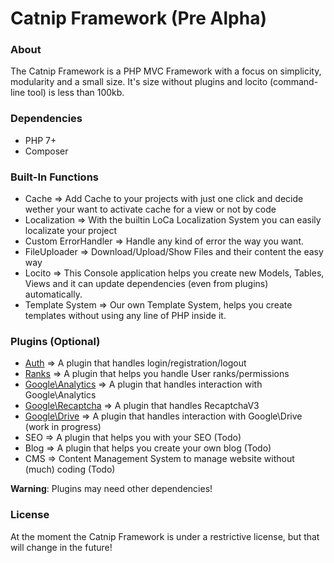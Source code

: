 # Catnip Framework (Pre Alpha)
 
### About
The Catnip Framework is a PHP MVC Framework with a focus on simplicity, modularity and a small size.
It's size without plugins and locito (command-line tool) is less than 100kb.

### Dependencies
* PHP 7+
* Composer

### Built-In Functions
* Cache => Add Cache to your projects with just one click and decide wether your want to activate cache for a view or not by code
* Localization => With the builtin LoCa Localization System you can easily localizate your project
* Custom ErrorHandler => Handle any kind of error the way you want.
* FileUploader => Download/Upload/Show Files and their content the easy way
* Locito => This Console application helps you create new Models, Tables, Views and it can update dependencies (even from plugins) automatically.
* Template System => Our own Template System, helps you create templates without using any line of PHP inside it.

### Plugins (Optional)
* [Auth](https://github.com/daredloco/catnip/tree/main/plugins/Auth) => A plugin that handles login/registration/logout
* [Ranks](https://github.com/daredloco/catnip/tree/main/plugins/Ranks) => A plugin that helps you handle User ranks/permissions
* [Google\Analytics](https://github.com/daredloco/catnip/tree/main/plugins/Google) => A plugin that handles interaction with Google\Analytics
* [Google\Recaptcha](https://github.com/daredloco/catnip/tree/main/plugins/Google) => A plugin that handles RecaptchaV3
* [Google\Drive](https://github.com/daredloco/catnip/tree/main/plugins/Google) => A plugin that handles interaction with Google\Drive (work in progress)
* SEO => A plugin that helps you with your SEO (Todo)
* Blog => A plugin that helps you create your own blog (Todo)
* CMS => Content Management System to manage website without (much) coding (Todo)

**Warning**: Plugins may need other dependencies!

### License
At the moment the Catnip Framework is under a restrictive license, but that will change in the future!
